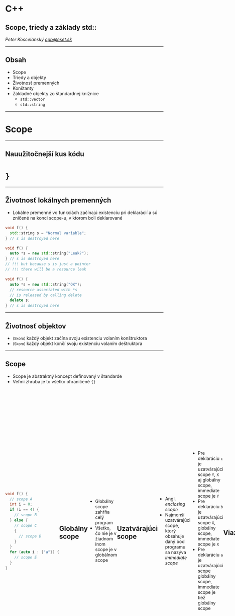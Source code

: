 # C++

## Scope, triedy a základy std::

*Peter Koscelanský <cpp@eset.sk>* <!-- .element: class="author" -->

---

## Obsah

* Scope
* Triedy a objekty
* Životnosť premenných
* Konštanty
* Základné objekty zo štandardnej knižnice
   * `std::vector`
   * `std::string`

---

# Scope

---

## Nauužitočnejší kus kódu

<h1 class="fragment"><code>}</code></h1>

---

## Životnosť lokálnych premenných

* Lokálne premenné vo funkciách začínajú existenciu pri deklarácií a sú zničené na konci scope-u, v ktorom boli deklarované

```cpp
void f() {
  std::string s = "Normal variable";
} // s is destroyed here
```

```cpp
void f() {
  auto *s = new std::string("Leak?");
} // s is destroyed here
// !!! but because s is just a pointer
// !!! there will be a resource leak

```

```cpp
void f() {
  auto *s = new std::string("OK");
  // resource associated with *s 
  // is released by calling delete 
  delete s; 
} // s is destroyed here

```

---

## Životnosť objektov

* <small>(Skoro)</small> každý objekt začína svoju existenciu volaním konštruktora
* <small>(Skoro)</small> každý objekt končí svoju existenciu volaním deštruktora

---

## Scope

* Scope je abstraktný koncept definovaný v štandarde
* Veľmi zhruba je to všetko ohraničené `{}`

<div style="display: flex; align-items: center;">
<div style="flex: 6;">

```cpp
void f() {
  // scope A
  int i = 0;
  if (i == 4) {
    // scope B
  } else {
    // scope C
    {
      // scope D
    }
  }
  for (auto i : {"a"}) {
    // scope E
  }
}
```
</div>
<div style="flex: 4;">

![Scopes diagram](./lectures/3_scope_class/scopes.png)
</div>


## Globálny scope

* Globálny scope zahŕňa celý program
* Všetko, čo nie je v žiadnom inom scope je v globálnom scope

```cpp
int i = 0; // in global scope

int main() { // in global scope
  int j = 0; // in scope of function main
}
```


## Uzatvárajúci scope

* Angl. *enclosing scope*
* Najmenší uzatvárajúci scope, ktorý obsahuje daný bod programu sa nazýva *immediate scope*

```cpp
int a = 0;
{ // X
  int b = 0;
  { // Y
    int c = 0;
  }
}
```

* Pre deklaráciu `c` je uzatvárajúci scope `Y`, `X` aj globálny scope, immediate scope je `Y`
* Pre deklaráciu `b` je uzatvárajúci scope `X`, globálny scope, immediate scope je `X`
* Pre deklaráciu `a` je uzatvárajúci scope globálny scope, immediate scope je tiež globálny scope


## Viazanie

* Každá deklarácia žije vo svojom immediate scope, tento sa nazýva aj cieľový (angl. *target*) scope
* Všetky premenné (mená), ktoré deklarácia zavádza sú viazané na tento scope

---

## Viditeľnosť

* Premenné sú viazané na scope, v ktorom boli deklarované
* Každý vnorený scope deklarovaný neskôr môže tiež túto premennú používať 
* Kompilátor to vynucuje 
* Pravidlo sme už spomínali **Vždy deklarujte premenné v najvnorenejšom scope ako sa dá.**

---

## Prečo?

* Kompilátor vie lepšie optimalizovať 
   * Konštruktory a deštruktory sa volajú iba keď je to potrebné
* Program sa jednoduchšie číta
   * Premenné sa nepoužívajú viackrát na rôzne úlohy (toto odrádza od používania veľmi všeobecných mien)
   * Súvisiace časti programu sú viac lokalizované, tak nie je potrebne scrolovať hore dole

---

## for cyklus

<div style="display: flex; align-items: center;">
<div style="flex: 1;">

```cpp
for (int i = 0; i < 100; ++i) {

}
```
</div>
<div style="flex: 1;">

```cpp
{
    int i = 0;
    for (; i < 100; ++i) {

    }
}
```
</div>
</div>

* Kusy kódu vyššie sú ekvivalentné
* Prvý je silno preferovaný a nie je dôvod používať druhý

<div class="fragment" style="display: flex; align-items: center;">
<div style="flex: 1;">

```cpp
for (;;) {

}
```
</div>
<div style="flex: 1;">

```cpp
while (true) {

}
```
</div>
</div>

<div class="fragment">

* Pri tomto nekonečnom cykle si môžeme vybrať, oba spôsoby sú v poriadku
</div>

note: nekonečný cyklus je inak viacmenej undefined

---

# Objektovo orientované programovanie

---

## Trieda (`class`)

* Šablóna pre vytváranie nových objektov (inštancií)
* Statické počas kompilácie, nové triedy sa nedajú vytvárať počas behu programu
* Obsahujú dáta (fields) a metódy (methods)
* Dáta sú zapuzdrené, teda ich životnosť je naviazaná na životnosť objektu, v ktorom sú definované
* `operator.` sa používa na prístup k členom 
* V podstate to isté ako `struct`
* Hlavný cieľ tried je stráženie invariantov

---

## Hlavičkový súbor / interface

```cpp
class widget { // meno triedy
public: // modifikator pristupu
  widget(const char* s); // konstruktor
  ~widget(); // destruktor
 
  int observe() const; // metoda
  void mutate(int x); // metoda
 
private: // modifikator pristupu
  int data = 0; // data, instancne premenne
  std::string str;
}; // ; je velmi dolezita
```

* Triedy majú konštruktory a deštruktory, ktoré sa volajú pri vytvorení alebo deštrukcií
* Metódy sú funkcie, ktoré implicitne dostanú smerník na objekt, nad ktorým boli zavolané
* Inštančné premenné sú dáta, ktoré sú spojené s daným objektom
* Ak nedáte na koniec `;`, neskôr v súbore sa bude kompilátor sťažovať

---

## Zdrojový súbor / implementácia

```cpp
widget::widget(const char* s)
  : data(10) // inicializacny list v konstruktore
  , str(s) {
}
 
widget::~widget() {
  std::cout << "~widget" << '\n';
}
 
// konstantne metody nemozu menit stav objektu
int widget::observe() const {
  // data++; // error
  std::cout << data << '\n';
  return data;
}
 
void widget::mutate(int x) {
  data += x; // OK
  std::cout << data << '\n';
}
```

---

## Inicializačný list v konštruktore

* Miesto na volanie konštruktorov členských premenných
* Môže závisieť od parametrov konštruktora

<div style="display: flex; align-items: center;">
<div style="flex: 1;">

```cpp
class foo {
public:
  foo(int x) {
    // s is default constructed 
    i = x;
    s = std::to_string(x);
    f = x;
  }
private:
  std::string s;
  int i;
  float f;
};
```
</div>
<div style="flex: 1;">

```cpp
class foo {
public:
  foo(int x)
    : i(x)
    , s(std::to_string(x))
    , f(x) {
    // everything inside class is constructed
    // add other steps required for class to
    // function properly
  }
private:
  std::string s;
  int i;
  float f;
};

```
</div>
</div>

---

## Metódy objektov

* Obyčajné funkcie s jedným implicitným parametrom `this` (smerník na inštanciu objektu)
* Vnútri metódy sa dajú referencovať všetky členské premenné

```cpp
class string_index {
public:
  void set_index(int i) {
    this->i = i;
    s = std::to_string(i);
  }

  void print() const {
    // i = 0; or whatever is error
    std::cout << s << '\n';
  }
private:
  int i = 0;
  std::string s;
};
```

* Nejednoznačnosť je vyriešená explicitným použitím `this` smerníka.
* Konštantné funkcie majú konštantný `this` smerník, preto nevedia meniť členské premenné.

---

## Get a Set metódy

* Tiež sa volajú mutator a accessor
* Zapuzdrujú členské premenné
* V iných jazykoch sa volajú aj properties

```cpp
class person {
public:
  person(const std::string& name) 
    : name(name) { }
 
  int get_age() const { return age; }
  void set_age(int age) { 
    assert(age >= 0); 
    this->age = age; 
  }
 
  // readonly property
  const std::string& get_name() const { return name; }
private:
  int age = 0;
  std::string name;
};
```

* Ak nedovolíme priamy prístup k premenným, tak môžeme vynútiť kontroly, alebo závislosti


## `const std::string&`?

* Na predchádzajúcom slide je uvedená konštantná referencia na štandardný `string`
* Zatiaľ nás nemusí trápiť, čo to presne je, iba si môžete zapamäť, že ak do funkcie dávam `std::string` (resp. akýkoľvek zložitý objekt), tak ho predám ako `const&`, kód bude výrazne rýchlejší
* Nemusí sa kopírovať celý objekt

<div class="fragment" style="display: flex; align-items: center;">
<div style="flex: 1;">

```cpp
void f(std::string s) {
  // string s sa vzdy skopiruje
}
```
</div>
<div style="flex: 1;">

```cpp
void f(const std::string& s) {
  // string s sa nekopiruje, iba sa presunie smernik
}
```
</div>
</div>

---

## Vytváranie nových inštancií 

* Ak aspoň jeden konštruktor úspešne skončí (nevyvolá výnimku), potom je objekt považovaný za skonštruovaný

```cpp
class object {
public:
  object();
  object(int i);
  object(const std::string& s);
};
 
int main() {
  object a; // call to object::object()
  object b(0); // call to object::object(int)
  object c("string"); // call to object::object(const std::string&)
}
```

---

## Deštruovanie inštancií

* Akonáhle má byť inštancia zdeštruovaná (skončila sa jej životnosť), tak sa zavolá deštruktor
* Trieda môže mať ľubovoľne veľa konštruktorov, ale iba jeden deštruktor

```cpp
class object {
public:
  object() { std::cout << "object" << '\n'; }
  object(int) { std::cout << "object(int)" << '\n'; }
  ~object() { std::cout << "~object" << '\n'; }
};
 
int main() {
  object a, b{ 1 }, c(1);
  // destructors are called in reverse c, b, a
}
```

---

## C++ most vexing parse

<div style="display: flex; align-items: center;">
<div style="flex: 1;">

```cpp
class A {
public:
  A() { std::cout << "A"; }
  ~A() { std::cout << "~A"; }
};
int main() { A a(); }
```
</div>
<div style="flex: 1;">

Nová premenná typu `A` s menom `a` je skonštruovaná volaním `A::A()`.
</div>
</div>

<div class="fragment">

*Scott Meyers, 2001*

Vlastne je to deklarácia funkcie s menom `a`, ktorá nemá žiaden parameter `a` vracia objekt typu `A`.

Väčšina programátorov očakáva nový objekt, štandard ale vyžaduje deklaráciu funkcie. 

`A a{};` funguje správne.
</div>

---

## Explicitné konštruktory

* Ak konštruktor triedy `C` obsahuje iba jeden parameter typu `T`, potom tento konštruktor sa môže použiť  a implicitnú konverziu z `T` na `C`

```cpp
class Convert {
public:
  Convert(int i) { std::cout << i << '\n'; }
  explicit Convert(std::string f) { std::cout << f << '\n'; }
};
 
int f(const Convert&);
 
int main() {
  f(15); // OK, Convert::Convert(int) is used as conversion
  f(5.4); // OK (warning), :(
  // f(std::string("abc")); will not compile
}
```

* Pravidlo: Všetky jednoparametrové konštruktory označíme automaticky slovom `explicit`.

---

## Modifikátory prístupu

* `public` Každý môže pristupovať k danej premennej, alebo metóde.
* `protected` Iba zdedené triedy a priatelia môžu pristupovať.
* `private` Pristupovať môže iba samotná trieda, *alebo priatelia*.

<div style="display: flex; align-items: center;">
<div style="flex: 1;">

```cpp
class A {
public:
  A(int n) : data(n) { }
  int get_data() const { return data; }
  int tag;
private:
  int data = 0;
  friend void modify(A& a, int n);
};

void modify(A& a, int n) {
  a.data = n;
}
```
</div>
<div style="flex: 1;">

```cpp
int main() {
  A a(10);
  a.tag = 10;
  std::cout << a.get_data(); // 10
  // a.data = 11; // error
  modify(a, 11);
  std::cout << a.get_data(); // 11
}
```
</div>
</div>

`friend` trieda, alebo funkcia môže pristupovať aj k privátnym dátam. 

---

## Aký je rozdiel medzi class a struct v C++?

<div style="display: flex; align-items: center;">
<div style="flex: 1;">

```cpp
class MyClass
{
  // ...
};
```
</div>
<div style="flex: 1;">

```cpp
struct MyClass
{
  // ...
};
```
</div>
</div>

<div class="fragment">

Existuje iba jeden malý rozdiel. Všetky členy v štruktúre sú predvolene `public`, v triede `private`.

Niektorí programátori používajú stále triedy, iný preferujú štruktúry pre *POD typy (plain old data)* a urobia všetko `public`.
</div>

---

## Skrývanie informácie

* Information hiding
* Triedy poskytujú *interface* a skrývajú všetky *implementačné detaily* (všetky členské premenné by mali byť privátne)
* Používateľov tried by mali zaujímať iba verejné časti a nikdy by sa nemali chytať vnútornosti tried
* Pokiaľ niečo nie je explicitne napísané, treba predpokladať, že je to nedefinované

---

# Triedy a scope

---

## Život objetku

* Vždy keď sa má objekt vytvoriť zavolá sa definovaný konštruktor
* Ak je konštrukcia úspešná, garantovane sa nám zavolá deštruktor na konci života objektu

---

## Kde je bug v nasledujúcom kuse kódu?

```cpp
int main() {
  std::string *ptr = nullptr;
    
  int i;
  if (std::cin >> i) {
    std::string s = std::to_string(55);
    s += std::to_string(i);
 
    ptr = &s;
  }
 
  if (ptr != nullptr)
    cout << *ptr;
}
```

<div class="fragment">

Na konci `if`u (tesne pred `}`) je reťazec `s` zdeštruovaný a teda všetky referencie a smerníky sú neplatné a nesmú sa použiť.

Test na `nullptr` stále prejde, je na programátorovi aby toto urobil dobre.
</div>

---

## Členy v triedach

* Ich život je zviazaný (bound to) so životom objektu, ktorý ich obsahuje
* Aké je poradie deštrukcie členov triedy?
* (Je to poradie v súbore, alebo v inicializačnom liste, alebo nešpecifikované...)

<div style="display: flex; align-items: center;">
<div style="flex: 1;">

```cpp
class B {
public:
  B() : y("Y"), x("X") { 
    std::cout << "B";
  }
  ~B() {
    std::cout << "~B";
  }
private:
  A x;
  A y;
};
```
</div>
<div style="flex: 1;">

```cpp
class A {
public:
  A(const char* v) : s(v) {
    std::cout << s;
  }
  ~A() { std::cout << "~" << s; }
private:
  const char* s;
};
```
</div>
</div>

<div class="fragment">

* X Y B ~B ~Y ~X
* Poradie je rovnaké ako v súbore
* Najprv sa skonštruujú členy, potom sa zavolá samotný konštruktor, deštrukcia je potom v opačnom poradí
</div>

---

# Konštanty

---

## Konštanty

* Z istého pohľadu programovanie je o udržiavaný invariantov a konštantnosť hodnôt a premenných môže pri tom veľmi pomôcť
* Konštantné dáta môžu byť pristupované z viacerých vlákien bez obavy o nedefinované správanie (data race)
* V C++ existuje viacero spôsobov ako definovať koncept konštanty 
   * `const`
   * `constexpr`
   * `#define`
   * `enum`

---

## `#define`

* Preprocesorové makrá môžu byť použité ako konštanty
* Makrá sú expandované ešte pred samotnou kompiláciou, fungujú preto mimo typového systému v podstate iba textovo 
* Číselné konštanty sa lepšie vyjadrujú pomocou `const`, alebo `enum`-u
* Občas užitočné pri reťazcoch 
   * Zreťazovanie (concatenation) počas kompilácie

```cpp
#define DIRECTORY "C:"
#define FILENAME "log.txt"
#define SEPARATOR "\\"
#define PATH DIRECTORY SEPARATOR FILENAME
 
void main() {
  std::cout << PATH << std::endl; // "C:\log.txt"
}

```

---

## `const`

* `const` znamená, že "objekt" sa nesmie meniť
* Dá sa obísť pomocou `const_cast`-u
* PROTIP: Nikdy nezahadzujte z objektov const
* Užitočné pri referenciách a smerníkoch (hlavne pri parametroch do funkcií)

```cpp
const int f(int a, const int& b, int& c) {
  int i = 1;
  const int j = 2;
  i = j;
  // j = i; // will not compile
  return i;
}
```

```cpp
void g() {
  int a = 3;
  // it is OK, that f return const int
  // it will be copied, so no problem
  int i = f(1, 2, a); 
}
```


### `const` a globálne objekty

* Globálne premenné sú vždy inicializované na `0` (*zero initialized*)
* Výnimkou sú `const` objekty, ktoré musia byť inicializované hodnotou
* Väčšinou sú umiestnené do pamäti iba na čítanie a preto pokus o zápis spôsobí access violation

```cpp
int v;
const int c = 1;
 
void main() {
  std::cout << v << " " << c << std::endl; // 0 1
  
  //c = 2; // will not compile
  *const_cast<int*>(&c) = 4; // will compile
}
```

---

## `constexpr`

* Idea `constexpr` bola, že umožníme kompilátoru vyhodnotiť niektoré výrazy počas kompilácie
   * Vieme získať *compile time constant*, ktorú vieme napríklad použiť ako veľkosť pola
   * Nemusíme hodnoty predpočítavať ručne, ale môžeme to nechať na kompilátor
   * Kedysi sa na to používali šablóny, ale to bolo veľmi nepraktické a neprehľadné
* Vo novších verziách C++ sa `constexpr` rozširovalo a odstraňovali sa obmedzenia

```cpp
constexpr size_t a = 10;
```


## `constexpr` a `const`

* Pri deklaráciach premenných `constexpr` implikuje `const`
* Nasledujúce dva zápisy sú ekvivalentné

```cpp
constexpr size_t a = 10;
constexpr const size_t a = 10;
```

* Pozor pri smerníkoch a referenciách, `constexpr` sa nevzťahuje na hodnotu, ale na samotný objekt
* Získať adresu na premennú sa podarí v `constexpr` len ak je to globálna premenná, inak to bude chyba kompilácie
* Adresa sa počas kompilácie nedá zistiť pre objekty, na stacku, alebo heape

<div style="display: flex; align-items: center;">
<div style="flex: 1;">

```cpp
int a;

constexpr int* p = &a; // OK
```
</div>
<div style="flex: 1;">

```cpp
const int a;

constexpr int* p = &a; // error
const int* q = &a; // OK
int * const r = &a; // error, similar to constexpr
```
</div>
</div>


## `constexpr` funkcie

* `constexpr` funkcie sú funkcie, ktoré môžu byť vyhodnotené počas kompilácie
* V C++11 boli veľmi obmedzené, iba jeden return statement a iba niektoré operácie
* V C++14 sa to značne zlepšilo a stále sa to rozširuje
* V C++20 je už `constexpr` funkcií veľmi veľa (konštruktory stringov, vektorov, ...)

<div style="display: flex; align-items: center;">
<div style="flex: 1;">

```cpp
constexpr bool is_prime(uint32_t num) {
  if (num < 2) 
    return false;
  for (uint32_t i = 2; i * i <= num; ++i) {
    if (num % i == 0) 
      return false;
  }
  return true;
}
```
</div>
<div style="flex: 1;">

```cpp
constexpr size_t count_primes(uint32_t n) {
  size_t count = 0;
  for (uint32_t i = 2; i <= n; ++i) {
    if (is_prime(i)) {
      ++count;
    }
  }
  return count;
}
```
</div>
</div>


```cpp
constexpr size_t n = count_primes(100); // 25
constexpr size_t x = count_primes(10000000); // error, too much steps

int x[n]; // OK
int y[count_primes(5)]; // OK
```


## `constexpr` funkcie v ne `constexpr` kontexte

* `constexpr` funkcie môžu byť volané aj s runtime hodnotami
* Pokiaľ nenútime kompilátor aby vyhodnotil výraz počas kompilácie, tak sa môže rozhodnúť, či počas kompilácie, alebo počas behu programu
* Ako kompilátor donútiť?
   * Výsledok priradíme do `constexpr` premenné
   * Výsledok použijeme ako veľkosť poľa

```cpp
int main() {
  size_t x;
  std::cin >> x;

  std::cout << count_primes(x) << '\n'; // OK
  std::cout << count_primes(10000000) << '\n'; // OK
  // int x[count_primes(x)]; // error
}
```

note: Máme urobiť všetky funkcie `constexpr`? Asi nie, ale... podobne ako urobiť všetko `const`...


## `constexpr` konštruktory?

* Pred C++20 `constexpr` v podstate vedelo similovať iba stack
* Mohli sme deklarovať premenné, ale nie priamo alokovať pamäť na heape
* V C++20 sa to zmenilo a môžeme alokovať pamäť na heape, ale nemôžeme posunúť adresu do runtime

```cpp
//constexpr std::vector<int> v{ 1, 2, 3}; // error, will leak address to runtime
constexpr std::vector<int> w; // OK, no allocation
```

* Funkcie môžu byť komplexné, napríklad predpočítanie tabuliek, alebo iných dát

```cpp
constexpr std::vector<uint32_t> get_primes(uint32_t n) {
  std::vector<uint32_t> result;
  
  for (uint32_t i = 0; i < n; ++i) {
    if (is_prime(i)) {
      result.push_back(i);
    }
  }

  return result;
}

int a[get_primes(100).size()]; // OK, no pointer leak to runtime
```

note: <https://quuxplusone.github.io/blog/2023/09/08/constexpr-string-firewall/>

---

# Štandardná knižnica

---

# Prehľad

* Štandard má okolo 1500 strán a väčšina je venovaná opisu štandardnej knižnice
* Obsahuje všetko, čo C knižnica
* Vstup a výstup spolu s lokalizáciou
* Podpora vlákien a atomických premenných
* Matematické operácie
* Regulárne výrazy
* ...
* Kontainery a algoritmy

---

## STL

<div style="display: flex; align-items: center;">
<div style="flex: 2;">

* Standard Template Library
* **Alexander Stephanov** (1979)
* Formálny návrh na pridanie STL do C++ knižnice v roku 1994
* Generické programovanie bez najmenšej straty efektívnosti
</div>
<div style="flex: 1;">
<div style="width: 25vw; margin: auto;">
    <img src="./lectures/3_scope_class/Alexander_Stepanov.jpg" style="width: 100%; margin-bottom: 0;" />
    <div style="font-size: 3vh; text-align: right;">
        Source <a href="https://en.wikipedia.org/wiki/Alexander_Stepanov#/media/File:Alexander_Stepanov.jpg">Wiki</a>
    </div>
</div>
</div>
</div>

> STL ≠ C++ Standard Library

---

## Kontainery a algoritmy

![Iterators between containers and algorithms](./lectures/3_scope_class/iterators.png)

* Interátory poskytujú jednotný interface na prácu s kontajnermi, ten potom algoritmy využívajú 
* Ak máme n kontainerov a m algoritmov

<p style="font-size: larger; text-align: center;">
  <b>O(n+m) vs O(nm)</b>
</p>

---

## Kontainery

* vector<T>
* array<T, N>
* map<T>, set<T>
* multimap<T>
* list<T>, forward_list<T>
* unordered_map<T>
* string

---

# vector

---

## `std::vector<T>`

* Abstrakcia nad dynamickým poľom (`T` môže byť akýkoľvek typ)
* Garantovane lineárna pamäť (od C++11)
* Vector sa stará o alokávie svojej pamäti, automaticky zväčšuje keď treba a dealokuje v deštruktore 

<table style="font-size: 70%;">
  <tr>
    <th>Operácia</th>
    <th>Zložitosť</th>
    <th>Poznámka</th>
  </tr>
  <tr>
    <td>insert</td>
    <td>O(n)</td>
    <td>O(1) amortizovane pri vkladaní na koniec</td>
  </tr>
  <tr>
    <td>erase</td>
    <td>O(n)</td>
    <td></td>
  </tr>
  <tr>
    <td>search</td>
    <td>O(n)</td>
    <td></td>
  </tr>
  <tr>
    <td>access</td>
    <td>O(1)</td>
    <td><code>operator[]</code></td>
  </tr>
</table>

---

## Expanzia vectora

* Vector štandardne narastá v násobkoch
   * 2 gcc a clang
   * 1.5 MSVC
* Nikdy nezmenší svoju naalokovanú pamäť (treba explicitne volať `shrink_to_fit`, ale ani to nie je garantované)
* Ak nastane realokácia, tak každý iterátor (smerník, referencia), ktorý ukazoval na prvok vectora je neplatný
* Preto je veľmi zlé manipulovať s vectorom počas iterovania cez neho
* Skoro vždy chcete použiť vector

---

## Reportovanie chýb

* Ak zlyhá alokácia pamäte, tak vector vyhadzuje výnimku `std::bad_alloc`
* Používať neplatný iterátor, alebo indexovanie mimo hraníc je nedefinované
* Funkcia `at` robí to isté ako `operator[]`, ale vyhadzuje výnimku `std::out_of_range`

```cpp
std::vector<int> vec = { 1, 2, 3, 4, 5 };
vec.resize(100); // may throw bad_alloc

vec.at(200) = 0; // will throw out_of_range
vec[200] = 0; // undefined
```

---

## Preťažovanie funkcií

![vector insert overloads from cppreference.com](./lectures/3_scope_class/insert_overload.png)
<!-- .element: class="stretch" -->

* Môžu existovať funkcie s rovnakým názvom, ale rôznymi parametrami
* Kompilátor potom vyberie správnu na základe parametrov volania
* V štandarde je veľa preťažených funkcií
* Nie je odporúčané to preháňať, štandard robia desiatky odborníkov a aj tak sa niekedy pomýlia

---

## Operácie nad vectorom

<table style="font-size: 70%;">
  <tr>
    <th>Metóda</th>
    <th>Zložitosť</th>
    <th>Poznámka</th>
  </tr>
  <tr>
    <td><code>push_back</code></td>
    <td>O(1)</td>
    <td>Vloží prvok na koniec vectora, amortizovaná zložitosť</td>
  </tr>
  <tr>
    <td><code>insert</code></td>
    <td>O(n)</td>
    <td>Vloží prvok(y) na zadanú pozíciu definovanú iterátorom</td>
  </tr>
  <tr>
    <td><code>erase</code></td>
    <td>O(n)</td>
    <td>Zmaže prvok(y) definované iterátorom</td>
  </tr>
  <tr>
    <td><code>empty</code></td>
    <td>O(1)</td>
    <td>Test, či je vector prázdny</td>
  </tr>
  <tr>
    <td><code>front</code>/<code>back</code></td>
    <td>O(1)</td>
    <td>Vráti prvý/posledný prvok, ak prázdny tak nedefinované</td>
  </tr>
  <tr>
    <td><code>size</code>/<code>capacity</code></td>
    <td>O(1)</td>
    <td>Vráti veľkosť/kapacitu vectora</td>
  </tr>
  <tr>
    <td><code>resize</code>/<code>reserve</code></td>
    <td>O(n)</td>
    <td>Zmení veľkosť/kapacitu vectora</td>
  </tr>
  <tr>
    <td><code>clear</code></td>
    <td>O(n)</td>
    <td>Odstráni všetky prvky z vectora (ale neuvoľní pamäť), O(1) pre primitívny typy</td>
  </tr>
  <tr>
    <td><code>shrink_to_fit</code></td>
    <td>O(n)</td>
    <td>Uvoľní nepoužitú pamäť, O(1) pre primitívny typy</td>
  </tr>
  <tr>
    <td><code>begin</code>/<code>end</code></td>
    <td>O(1)</td>
    <td>Podpora iterátorov</td>
  </tr>
</table>


## Príklad

```cpp
void main(int argc, char* argv[]) {
std::vector<int> params;
  params.reserve(argc - 1);
  for (int i = 1; i < argc; ++i) {
    params.push_back(strtol(argv[i], nullptr, 0));
  }

  for (size_t i = 0; i < params.size(); ++i) {
    if (params[i] < 0) // abs
      params[i] = -params[i];
  }

  params.resize(5); // if more than 5, shrink, otherwise pad with 0
  params.insert(params.end(), { 43, 44 }); // insert_range

  for (const auto& i : params) {
    std::cout << i << " ";
}
  // vector automatically deallocate memory
}
```


## Nedefinované správanie

```cpp
std::vector<int> v = { 1, 2, 5, 8};
for (int i : v) {
  if (i % 2 != 0) {
    v.push_back(i);
  }
}

for (auto i = v.begin(); i != v.end(); ++i) {
  if (*i % 2 != 0) {
    v.push_back(*i);
  }
}
```

Nikdy by to ani neskončilo a navyše to spôsobí nedefinované správanie. 

---

## Pamäť vectora

![Memory layout of vector](./lectures/3_scope_class/vector_memory.png)
<!-- .element: class="stretch" -->

---

# string

---

## `std::basic_string<T>`

* Reprezentuje jeden reťazec znakov
* Neexistuje Unicode podpora
* Stále je to STL kontainer, takže na nim všetky algoritmy pracujú správne
* String vie svoju veľkosť a kapacitu
* V postate je to taký lepší std::vector<char> s pár funkciami navyše
* `std::string` je `std::basic_string<char>`


## Operácie

* Väčšina toho čo podporuje `vector` je prítomná s rovnakou sématikou
    * `push_back`, `insert`, `resize`, `reserve`, ...
    * Zložitosti sú rovnaké
* Špecifické string operácie často pracujú s indexami a nie iterátormi

<table style="font-size: 70%;">
  <tr>
    <th>Metóda</th>
    <th>Zložitosť</th>
    <th>Popis</th>
  </tr>
  <tr>
    <td><code>substr</code></td>
    <td>O(n)</td>
    <td>Vráti substring, rozsah je definovaný indexami (nie iterátormi)</td>
  </tr>
  <tr>
    <td><code>find</code></td>
    <td>O(n)</td>
    <td>Nájde znak alebo reťazec, vráti pozíciu, alebo <code>std::string::npos</code> (-1)</td>
  </tr>
  <tr>
    <td><code>append</code></td>
    <td>O(n+m)</td>
    <td>Pridá na koniec znak, alebo celý reťazec</td>
  </tr>
  <tr>
    <td><code>operator+=</code></td>
    <td>O(n+m)</td>
    <td>Alias pre <code>append</code></td>
  </tr>
  <tr>
    <td><code>replace</code></td>
    <td>O(n+m)</td>
    <td>Nahradí podreťazec iným reťazcom</td>
  </tr>
</table>


## Voľne stojace funkcie

<table style="font-size: 70%;">
  <tr>
    <th>Funkcia</th>
    <th>Zložitosť</th>
    <th>Popis</th>
  </tr>
  <tr>
    <td><code>operator+</code></td>
    <td>O(n+m)</td>
    <td>Konkatenácia dvoch stringov, vráti nový string</td>
  </tr>
  <tr>
    <td><code>std::to_string</code></td>
    <td>O(1)</td>
    <td>Konverzia číselných typov na string</td>
  </tr>
</table>

---

## Hľadanie v reťazcoch

```cpp
auto str = std::string("Hello World!");
size_t n = str.find("orl"); // 7
n = str.find("ell", 4); // -1 std::string::npos, start at 4
n = str.rfind("o", 10); // 7, reverse search start at 10 backwards
n = str.rfind("ld", std::string::npos); // 9,  reverse search start at end backwards
n = str.find_first_of("aeiou"); // 1
n = str.find_last_not_of("el", 3); // 0, start at 3 and go backwards
```

* Existuje aj tretí parameter (`_Count`), ale správa sa čudne...

```cpp
str = "aaaabbbccd";
n = str.find("bbb", 2, 2); // 4
n = str.rfind("ccc", std::string::npos, 2); // 7?
n = str.find_first_not_of("abcd", 0, 3); // 9?
```

* Count je vlastne veľkosť stringu, ktorý sa hladá
<!-- .element: class="fragment" -->

---

## Novinky v C++20

* V C++20 stringu pribudli funkcia, ktoré sa doteraz nahradzovali custom kódom, alebo boostom

```cpp
auto str = std::string("This is C++20 string");
bool b = str.starts_with("This"); // true
b = str.ends_with("string."); // false
//b = str.contains("is"); // true C++23 :) 
```

---

## Pamäť stringu

![string memory layout MSVC with SSO](./lectures/3_scope_class/string_memory.png)
<!-- .element: class="stretch" -->

---

## `std::string` a C reťazce

* Neexistuje spôsob ako iba priradiť C reťazec do stringu, vždy sa udeje kópia

```cpp
std::string s;
s = "Null terminated"; // copy string
```

* Použiť string ako null terminated reťazec je jednoduché

```cpp
char c[100];
strcpy_s(c, s.c_str()); // const char*
strcat_s(c, s.data()); // char*
```

---

## split

```cpp
std::string path = R"(C:\Windows\System32\drivers\etc)";
 
std::vector<std::string> fragments;
 
size_t start = 0;
while (true) {
  auto pos = path.find('\\', start);

  auto length = pos == std::string::npos ? std::string::npos : pos - start;
  fragments.push_back(path.substr(start, length));
  if (pos == std::string::npos)
    break;

  start = pos + 1;
}
```

* `substr` vždy vytvorí kópiu, to je v poriadku pre malé stringy (SSO), ale môže byť problém pre väčšie


## `ranges::views::split`

* C++20 pridáva knižnicu `ranges`, ktorá obsahuje množstvo užitočných funkcií a adaptér na rozdelenie reťazca na časti podľa zadaného znaku
* Je to už ale trochu zložitejšie na použitie a aj vyžaduje lepšie pochopenie konceptov C++20

```cpp
#include <ranges>
#include <string>
#include <vector>

int main() {
  std::string path = R"(C:\Windows\System32\drivers\etc)";
  std::vector<std::string> fragments;

  for (auto&& part : path | std::views::split('\\')) {
    fragments.emplace_back(part.begin(), part.end());
  }
}
```


## join

```cpp
std::vector<std::string> fragments =
{
    "Hello", " ", "C++", "20"
};
 
std::string joined;
for (const auto& i : fragments) {
  if (!joined.empty()) {
    joined += '|'; // or append(1, '|')
  }

  joined.append(i); // or += i
}
```

* Nikdy nepoužívame s = s + a;, ale s += a;
* Zamedzíme tým kopírovaniu

---

## `string` ako buffer

```cpp
std::string s(100, '\0');
strcpy(s.data(), "This is C string");
strcat(s.data(), " even concatenation works!");

std::cout << s.size() << '\n'; // 100

s.resize(strlen(s.c_str())); // update the size

std::cout << s.size() << '\n'; // 42
```


## `resize_and_overwrite`

* C++23 pridáva funkciu, ktorá využívanie bufferu stringu v C štýle ešte viac "zjednoduší" a hlavne urobí bezpečnejšie

```cpp
std::string s;
s.resize_and_overwrite(100, [](char* buf, std::size_t buf_size) -> std::size_t {
  strcpy(buf, "This is C string");
  strcat(buf, " even concatenation works!");

  return strlen(buf);
});
```

---

# Predávanie parametrov do funkcií

---

## Predávanie hodnotou a smerníkom

```cpp
// by value, can be slow
void f(std::string x) { }

// just pointer, should we check for null?
// callee can modify
void g(std::string* x) { }

// just pointer, should we check for null?
// callee cannot modify
void h(const std::string* x) { }
```

```cpp
std::string s = "Test";
f(s);
g(&s);
h(&s);
```

* Niektorí preferujú verziu so smerníkom, lebo to zanecháva stopu pri volaní, takmer nikto ale nepreferuje verziu s konštantným smerníkom, lepšie je ...


## Predávanie cez referenciu

```cpp
// by value, can be slow
void f(std::string x) { }

// just pointer, should we check for null?
// callee can modify
void g(std::string& x) { }

// just pointer, should we check for null?
// callee cannot modify
void h(const std::string& x) { }
```

```cpp
std::string s = "Test";
f(s);
g(s);
h(s);
```

* Volajúci nevidí rozdiel
* Volaný sa nemusí strachovať o `nullptr`, aj prístup k premenným má ako `x.` a nie `x->`

---

## Usmernenia

* Volanie hodnotou nemusí byť zle
   * Hlavne pre typy bez konštruktorov do pár (desiatok) bajtov
   * Ani inokedy nie je zlé, ale to už musíte čo to vedieť o C++, takže si to necháme na neskôr
* Inak preferujte `const&`
* Bez `const` iba ak potrebujete výstupný parameter, čo by ste veľmi nemali

---

# ĎAKUJEM

## Otázky?
